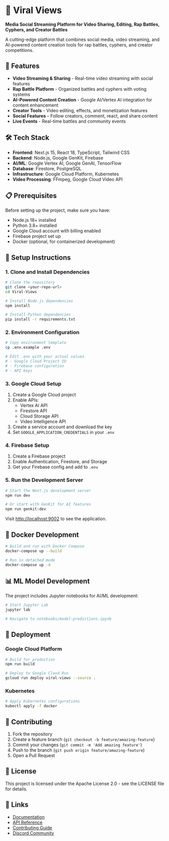 # 🎥 Viral Views

**Media Social Streaming Platform for Video Sharing, Editing, Rap Battles, Cyphers, and Creator Battles**

A cutting-edge platform that combines social media, video streaming, and AI-powered content creation tools for rap battles, cyphers, and creator competitions.

## 🚀 Features

- **Video Streaming & Sharing** - Real-time video streaming with social features
- **Rap Battle Platform** - Organized battles and cyphers with voting systems  
- **AI-Powered Content Creation** - Google AI/Vertex AI integration for content enhancement
- **Creator Tools** - Video editing, effects, and monetization features
- **Social Features** - Follow creators, comment, react, and share content
- **Live Events** - Real-time battles and community events

## 🛠 Tech Stack

- **Frontend**: Next.js 15, React 18, TypeScript, Tailwind CSS
- **Backend**: Node.js, Google GenKit, Firebase
- **AI/ML**: Google Vertex AI, Google GenAI, TensorFlow
- **Database**: Firestore, PostgreSQL
- **Infrastructure**: Google Cloud Platform, Kubernetes
- **Video Processing**: FFmpeg, Google Cloud Video API

## 📋 Prerequisites

Before setting up the project, make sure you have:

- Node.js 18+ installed
- Python 3.8+ installed
- Google Cloud account with billing enabled
- Firebase project set up
- Docker (optional, for containerized development)

## 🔧 Setup Instructions

### 1. Clone and Install Dependencies

```bash
# Clone the repository
git clone <your-repo-url>
cd Viral-Views

# Install Node.js dependencies
npm install

# Install Python dependencies
pip install -r requirements.txt
```

### 2. Environment Configuration

```bash
# Copy environment template
cp .env.example .env

# Edit .env with your actual values
# - Google Cloud Project ID
# - Firebase configuration
# - API keys
```

### 3. Google Cloud Setup

1. Create a Google Cloud project
2. Enable APIs:
   - Vertex AI API
   - Firestore API
   - Cloud Storage API
   - Video Intelligence API
3. Create a service account and download the key
4. Set `GOOGLE_APPLICATION_CREDENTIALS` in your `.env`

### 4. Firebase Setup

1. Create a Firebase project
2. Enable Authentication, Firestore, and Storage
3. Get your Firebase config and add to `.env`

### 5. Run the Development Server

```bash
# Start the Next.js development server
npm run dev

# Or start with GenKit for AI features
npm run genkit:dev
```

Visit [http://localhost:9002](http://localhost:9002) to see the application.

## 🐳 Docker Development

```bash
# Build and run with Docker Compose
docker-compose up --build

# Run in detached mode
docker-compose up -d
```

## 📊 ML Model Development

The project includes Jupyter notebooks for AI/ML development:

```bash
# Start Jupyter Lab
jupyter lab

# Navigate to notebooks/model-predictions.ipynb
```

## 🚀 Deployment

### Google Cloud Platform

```bash
# Build for production
npm run build

# Deploy to Google Cloud Run
gcloud run deploy viral-views --source .
```

### Kubernetes

```bash
# Apply Kubernetes configurations
kubectl apply -f docker
```

## 🤝 Contributing

1. Fork the repository
2. Create a feature branch (`git checkout -b feature/amazing-feature`)
3. Commit your changes (`git commit -m 'Add amazing feature'`)
4. Push to the branch (`git push origin feature/amazing-feature`)
5. Open a Pull Request

## 📜 License

This project is licensed under the Apache License 2.0 - see the LICENSE file for details.

## 🔗 Links

- [Documentation](docs/)
- [API Reference](docs/api.md)
- [Contributing Guide](CONTRIBUTING.md)
- [Discord Community](https://discord.gg/viral-views)